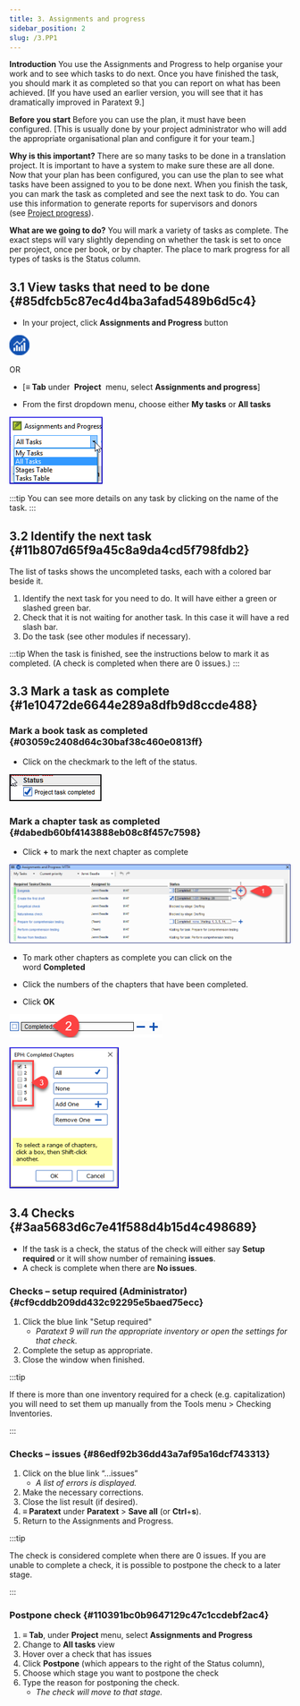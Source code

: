```yaml
---
title: 3. Assignments and progress
sidebar_position: 2
slug: /3.PP1
---
```




**Introduction**  You use the Assignments and Progress to help organise your work and to see which tasks to do next. Once you have finished the task, you should mark it as completed so that you can report on what has been achieved. [If you have used an earlier version, you will see that it has dramatically improved in Paratext 9.]


**Before you start**  Before you can use the plan, it must have been configured. [This is usually done by your project administrator who will add the appropriate organisational plan and configure it for your team.]


**Why is this important?**  There are so many tasks to be done in a translation project. It is important to have a system to make sure these are all done. Now that your plan has been configured, you can use the plan to see what tasks have been assigned to you to be done next. When you finish the task, you can mark the task as completed and see the next task to do. You can use this information to generate reports for supervisors and donors (see [Project progress](https://manual.paratext.org/Training-Manual/Stage-1/PP2)).


**What are we going to do?**  You will mark a variety of tasks as complete. The exact steps will vary slightly depending on whether the task is set to once per project, once per book, or by chapter. The place to mark progress for all types of tasks is the Status column.


## 3.1 View tasks that need to be done {#85dfcb5c87ec4d4ba3afad5489b6d5c4}


<div class='notion-row'>
<div class='notion-column' style={{width: 'calc((100% - (min(32px, 4vw) * 1)) * 0.5)'}}>

- In your project, click **Assignments and Progress** button

</div><div className='notion-spacer' />

<div class='notion-column' style={{width: 'calc((100% - (min(32px, 4vw) * 1)) * 0.5)'}}>

![](/notion_imgs/861894244.png)

</div><div className='notion-spacer' />
</div>


OR 

- [**≡ Tab** under  **Project**  menu, select **Assignments and progress**]

<div class='notion-row'>
<div class='notion-column' style={{width: 'calc((100% - (min(32px, 4vw) * 1)) * 0.5)'}}>

- From the first dropdown menu, choose either **My tasks** or **All tasks**

</div><div className='notion-spacer' />

<div class='notion-column' style={{width: 'calc((100% - (min(32px, 4vw) * 1)) * 0.5)'}}>

![](/notion_imgs/1194388438.png)

</div><div className='notion-spacer' />
</div>


:::tip
You can see more details on any task by clicking on the name of the task.
:::


## 3.2 Identify the next task {#11b807d65f9a45c8a9da4cd5f798fdb2}


The list of tasks shows the uncompleted tasks, each with a colored bar beside it.

1. Identify the next task for you need to do. It will have either a green or slashed green bar.
1. Check that it is not waiting for another task. In this case it will have a red slash bar.
1. Do the task (see other modules if necessary).

:::tip
When the task is finished, see the instructions below to mark it as completed. (A check is completed when there are 0 issues.)
:::


## 3.3 Mark a task as complete {#1e10472de6644e289a8dfb9d8ccde488}


### Mark a book task as completed {#03059c2408d64c30baf38c460e0813ff}


<div class='notion-row'>
<div class='notion-column' style={{width: 'calc((100% - (min(32px, 4vw) * 1)) * 0.5)'}}>

- Click on the checkmark to the left of the status.

</div><div className='notion-spacer' />

<div class='notion-column' style={{width: 'calc((100% - (min(32px, 4vw) * 1)) * 0.49999999999999994)'}}>

![](/notion_imgs/954238022.png)

</div><div className='notion-spacer' />
</div>


### Mark a chapter task as completed {#dabedb60bf4143888eb08c8f457c7598}

- Click **+** to mark the next chapter as complete

![](/notion_imgs/498799590.png)


<div class='notion-row'>
<div class='notion-column' style={{width: 'calc((100% - (min(32px, 4vw) * 1)) * 0.5625)'}}>

- To mark other chapters as complete you can click on the word **Completed**

- Click the numbers of the chapters that have been completed.

- Click **OK**

</div><div className='notion-spacer' />

<div class='notion-column' style={{width: 'calc((100% - (min(32px, 4vw) * 1)) * 0.4375)'}}>

![](/notion_imgs/57914603.png)

![](/notion_imgs/2100928914.png)

</div><div className='notion-spacer' />
</div>


## 3.4 Checks {#3aa5683d6c7e41f588d4b15d4c498689}

- If the task is a check, the status of the check will either say **Setup required** or it will show number of remaining **issues**.
- A check is complete when there are **No issues**.

### Checks – setup required (Administrator) {#cf9cddb209dd432c92295e5baed75ecc}

1. Click the blue link "Setup required"
	- _Paratext 9 will run the appropriate inventory or open the settings for that check._
1. Complete the setup as appropriate.
1. Close the window when finished.

:::tip


If there is more than one inventory required for a check (e.g. capitalization) you will need to set them up manually from the Tools menu &gt; Checking Inventories.


:::


### Checks – issues {#86edf92b36dd43a7af95a16dcf743313}

1. Click on the blue link “…issues”
	- _A list of errors is displayed._
1. Make the necessary corrections.
1. Close the list result (if desired).
1. **≡ Paratext** under **Paratext** &gt; **Save all** (or **Ctrl**+**s**).
1. Return to the Assignments and Progress.

:::tip


The check is considered complete when there are 0 issues. If you are unable to complete a check, it is possible to postpone the check to a later stage.


:::


### Postpone check {#110391bc0b9647129c47c1ccdebf2ac4}

1. **≡ Tab**, under **Project** menu, select **Assignments and Progress**
1. Change to **All tasks** view
1. Hover over a check that has issues
1. Click **Postpone** (which appears to the right of the Status column),
1. Choose which stage you want to postpone the check
1. Type the reason for postponing the check.
	- _The check will move to that stage._
